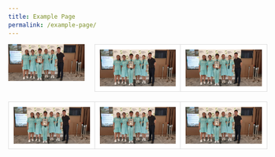 ```yaml
---
title: Example Page
permalink: /example-page/
---
```

<div style="box-sizing: border-box;">
	<div style="display: grid;grid-template-columns: repeat(3, 1fr); grid-gap: 20px;max-width: 2000px;margin: 0 auto;" class="gallery">
      <img style="{width: 100%;padding: 10px;border: 1px solid #ddd;background: #fff;object-fit: contain;position: relative}" title="TITLE 1" src="images/Green-Award-Yellow-Flame.jpg"    >
      <img title="TITLE 2" src="images/Green-Award-Yellow-Flame.jpg" style="width: 100%;padding: 10px;border: 1px solid #ddd;background: #fff;object-fit: contain;position: relative;">
      <img title="TITLE 3" src="images/Green-Award-Yellow-Flame.jpg" style="width: 100%;padding: 10px;border: 1px solid #ddd;background: #fff;object-fit: contain;position: relative;">
      <img title="TITLE 4" src="images/Green-Award-Yellow-Flame.jpg" style="width: 100%;padding: 10px;border: 1px solid #ddd;background: #fff;object-fit: contain;position: relative;">
      <img title="TITLE 5" src="images/Green-Award-Yellow-Flame.jpg" style="width: 100%;padding: 10px;border: 1px solid #ddd;background: #fff;object-fit: contain;position: relative;">
      <img title="TITLE 6" src="images/Green-Award-Yellow-Flame.jpg" style="width: 100%;padding: 10px;border: 1px solid #ddd;background: #fff;object-fit: contain;position: relative;">
	</div>
</div>